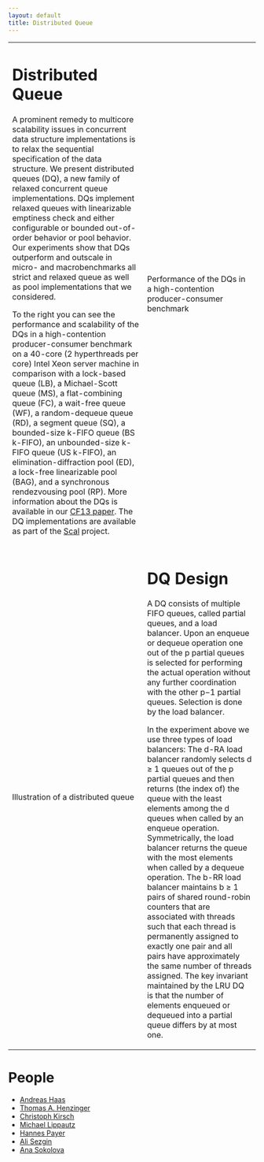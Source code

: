```yaml
---
layout: default
title: Distributed Queue
---
```



<table>
<tr>
<td valign="top" width="480">

<h1>Distributed Queue</h1>

<p align="justify"> 

A prominent remedy to multicore scalability issues in concurrent data
structure implementations is to relax the sequential specification of the
data structure. We present distributed queues (DQ), a new family of relaxed
concurrent queue implementations.  DQs implement relaxed queues with
linearizable emptiness check and either configurable or bounded
out-of-order behavior or pool behavior.  Our experiments show that DQs
outperform and outscale in micro- and macrobenchmarks all strict and
relaxed queue as well as pool implementations that we considered. 

</p>

<p align="justify"> 

To the
right you can see the performance and scalability of the DQs in a
high-contention producer-consumer benchmark on a 40-core (2 hyperthreads
per core) Intel Xeon server machine in comparison with a lock-based queue
(LB), a Michael-Scott queue (MS), a flat-combining queue (FC), a wait-free
queue (WF), a random-dequeue queue (RD), a segment queue (SQ), a
bounded-size k-FIFO queue (BS k-FIFO), an unbounded-size k-FIFO queue (US
k-FIFO), an elimination-diffraction pool (ED), a lock-free linearizable
pool (BAG), and a synchronous rendezvousing pool (RP). More information
about the DQs is available  in our <a
href="http://www.cs.uni-salzburg.at/~ck/content/publications/invited/CF13-DistributedQueues.pdf">CF13
paper</a>. The DQ implementations are available as part of the <a
href="../">Scal</a> project.

</p>

</td>
<td>
<object type="image/svg+xml" data="prodcon.svg">
  Performance of the DQs in a high-contention producer-consumer benchmark
</object>
</td>
</tr>
<tr/>
<tr>
<td>

<object type="image/svg+xml" data="dq.svg">
Illustration of a distributed queue
</object>

</td>
<td width="480">

<h1>DQ Design</h1>

<p align="justify">

A DQ consists of multiple FIFO queues, called partial queues, and a load
balancer. Upon an enqueue or dequeue operation one out of the p partial
queues is selected for performing the actual operation without any
further coordination with the other p−1 partial queues. Selection
is done by the load balancer.

</p>

<p align="justify">

In the experiment above we use three types of load balancers: The d-RA load
balancer randomly selects d ≥ 1 queues out of the p partial queues and then
returns (the index of) the queue with the least elements among the d queues
when called by an enqueue operation. Symmetrically, the load balancer
returns the queue with the most elements when called by a dequeue
operation. The b-RR load balancer maintains b ≥ 1 pairs of shared
round-robin counters that are associated with threads such that each thread
is permanently assigned to exactly one pair and all pairs have
approximately the same number of threads assigned. The key invariant
maintained by the LRU DQ is that the number of elements enqueued or
dequeued into a partial queue differs by at most one.


</p>
</td>
</tr>
</table>

<h1>People</h1>
<ul>
  <li><a href="//cs.uni-salzburg.at/~ahaas">Andreas Haas</a></li>
  <li><a href="http://pub.ist.ac.at/~tah/">Thomas A. Henzinger</a></li>
  <li><a href="//cs.uni-salzburg.at/~ck">Christoph Kirsch</a></li>
  <li><a href="//cs.uni-salzburg.at/~mlippautz">Michael Lippautz</a></li>
  <li><a href="//cs.uni-salzburg.at/~hpayer">Hannes Payer</a></li>
  <li><a href="http://www.cl.cam.ac.uk/~as2418/">Ali Sezgin</a></li>
  <li><a href="//cs.uni-salzburg.at/~anas">Ana Sokolova</a></li>
</ul>

